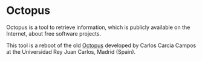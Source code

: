 # Octopus

Octopus is a tool to retrieve information, which is publicly available on the Internet,
about free software projects.

This tool is a reboot of the old [Octopus](http://git.libresoft.es/octopus/) developed
by Carlos Carcia Campos at the Universidad Rey Juan Carlos, Madrid (Spain).
